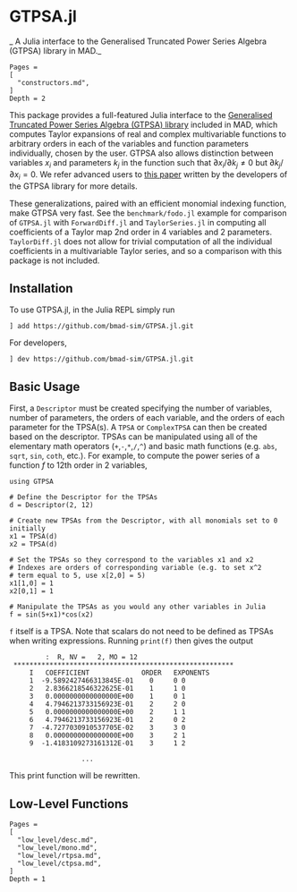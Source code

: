 # GTPSA.jl

_ A Julia interface to the Generalised Truncated Power Series Algebra (GTPSA) library in MAD._

```@contents
Pages = 
[
  "constructors.md",
]
Depth = 2
```
This package provides a full-featured Julia interface to the [Generalised Truncated Power Series Algebra (GTPSA) library](https://github.com/MethodicalAcceleratorDesign/MAD-NG) included in MAD, which computes Taylor expansions of real and complex multivariable functions to arbitrary orders in each of the variables and function parameters individually, chosen by the user. GTPSA also allows distinction between variables $x_i$ and parameters $k_j$ in the function such that $\partial x_i/\partial k_j \neq 0$ but $\partial k_j/\partial x_i = 0$. We refer advanced users to [this paper](https://inspirehep.net/files/286f2ab60e1e7c372cec485337ab5eb6) written by the developers of the GTPSA library for more details.

These generalizations, paired with an efficient monomial indexing function, make GTPSA very fast. See the `benchmark/fodo.jl` example for comparison of `GTPSA.jl` with `ForwardDiff.jl` and `TaylorSeries.jl` in computing all coefficients of a Taylor map 2nd order in 4 variables and 2 parameters. `TaylorDiff.jl` does not allow for trivial computation of all the individual coefficients in a multivariable Taylor series, and so a comparison with this package is not included.

## Installation
To use GTPSA.jl, in the Julia REPL simply run

```
] add https://github.com/bmad-sim/GTPSA.jl.git
```

For developers,

```
] dev https://github.com/bmad-sim/GTPSA.jl.git
```

## Basic Usage
First, a `Descriptor` must be created specifying the number of variables, number of parameters, the orders of each variable, and the orders of each parameter for the TPSA(s). A `TPSA` or `ComplexTPSA` can then be created based on the descriptor. TPSAs can be manipulated using all of the elementary math operators (`+`,`-`,`*`,`/`,`^`) and basic math functions (e.g. `abs`, `sqrt`, `sin`, `coth`, etc.). For example, to compute the power series of a function $f$ to 12th order in 2 variables,

```
using GTPSA

# Define the Descriptor for the TPSAs
d = Descriptor(2, 12)

# Create new TPSAs from the Descriptor, with all monomials set to 0 initially
x1 = TPSA(d)
x2 = TPSA(d)

# Set the TPSAs so they correspond to the variables x1 and x2
# Indexes are orders of corresponding variable (e.g. to set x^2 
# term equal to 5, use x[2,0] = 5)
x1[1,0] = 1
x2[0,1] = 1

# Manipulate the TPSAs as you would any other variables in Julia
f = sin(5+x1)*cos(x2)
```

`f` itself is a TPSA. Note that scalars do not need to be defined as TPSAs when writing expressions. Running `print(f)` then gives the output

```
         :  R, NV =   2, MO = 12
 *******************************************************
     I   COEFFICIENT             ORDER   EXPONENTS
     1  -9.5892427466313845E-01    0     0 0
     2   2.8366218546322625E-01    1     1 0
     3   0.0000000000000000E+00    1     0 1
     4   4.7946213733156923E-01    2     2 0
     5   0.0000000000000000E+00    2     1 1
     6   4.7946213733156923E-01    2     0 2
     7  -4.7277030910537705E-02    3     3 0
     8   0.0000000000000000E+00    3     2 1
     9  -1.4183109273161312E-01    3     1 2

                  ...
```
This print function will be rewritten.

## Low-Level Functions
```@contents
Pages = 
[
  "low_level/desc.md",
  "low_level/mono.md",
  "low_level/rtpsa.md",
  "low_level/ctpsa.md",
]
Depth = 1
```
